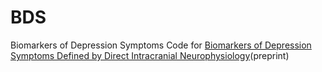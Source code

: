 # BDS
Biomarkers of Depression Symptoms
Code for [Biomarkers of Depression Symptoms Defined by Direct Intracranial Neurophysiology][1](preprint)

[1]: https://www.biorxiv.org/content/10.1101/2020.02.14.943118v1.full.pdf
